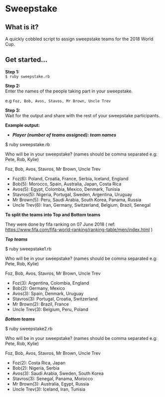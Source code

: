 # Sweepstake
## What is it?
A quickly cobbled script to assign sweepstake teams for the 2018 World Cup.

## Get started…
**Step 1:**  
`$ ruby sweepstake.rb`

**Step 2:**  
Enter the names of the people taking part in your sweepstake.

e.g `Foz, Bob, Avos, Stavos, Mr Brown, Uncle Trev`

**Step 3:**  
Wait for the output and share with the rest of your sweepstake participants.

**Example output:**  

- ***Player (number of teams assigned): team names***

$ ruby sweepstake.rb 

Who will be in your sweepstake? (names should be comma separated e.g: Pete, Rob, Kylie)

Foz, Bob, Avos, Stavros, Mr Brown, Uncle Trev

- Foz(6): Poland, Croatia, France, Serbia, Iceland, England
- Bob(5): Morocco, Spain, Australia, Japan, Costa Rica
- Avos(5): Egypt, Colombia, Mexico, Denmark, Tunisia
- Stavros(5): Nigeria, Portugal, Sweden, Argentina, Uruguay
- Mr Brown(5): Peru, Saudi Arabia, South Korea, Panama, Russia
- Uncle Trev(6): Iran, Germany, Switzerland, Belgium, Brazil, Senegal

**To split the teams into Top and Bottom teams**

They were done by fifa ranking on 07 June 2018
( ref: https://www.fifa.com/fifa-world-ranking/ranking-table/men/index.html )

***Top teams***

$ ruby sweepstake1.rb 

Who will be in your sweepstake? (names should be comma separated e.g: Pete, Rob, Kylie)

Foz, Bob, Avos, Stavros, Mr Brown, Uncle Trev

- Foz(3): Argentina, Colombia, England
- Bob(2): Germany, Mexico
- Avos(3): Spain, Denmark, Uruguay
- Stavros(3): Portugal, Croatia, Switzerland
- Mr Brown(2): Brazil, France
- Uncle Trev(3): Belgium, Peru, Poland

***Bottom teams***

$ ruby sweepstake2.rb 

Who will be in your sweepstake? (names should be comma separated e.g: Pete, Rob, Kylie)

Foz, Bob, Avos, Stavros, Mr Brown, Uncle Trev

- Foz(2): Costa Rica, Japan
- Bob(2): Nigeria, Serbia
- Avos(3): Saudi Arabia, Sweden, South Korea
- Stavros(3): Senegal, Panama, Morocco
- Mr Brown(3): Australia, Egypt, Russia
- Uncle Trev(3): Iceland, Iran, Tunisia
